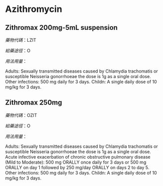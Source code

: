 # Azithromycin

## Zithromax 200mg-5mL suspension

_藥物代碼_：LZIT

_給藥途徑_：O

_用法用量_：

Adults: Sexually transmitted diseases caused by Chlamydia trachomatis or susceptible Neisseria gonorrhoeae the dose is 1g as a single oral dose. Other infections: 500 mg daily for 3 days. Childn: A single daily dose of 10 mg/kg for 3 days.

## Zithromax 250mg

_藥物代碼_：OZIT

_給藥途徑_：O

_用法用量_：

Adults: Sexually transmitted diseases caused by Chlamydia trachomatis or susceptible Neisseria gonorrhoeae the dose is 1g as a single oral dose. Acute infective exacerbation of chronic obstructive pulmonary disease \(Mild to Moderate\): 500 mg ORALLY once daily for 3 days or 500 mg ORALLY on day 1 followed by 250 mg/day ORALLY on days 2 to day 5. Other infections: 500 mg daily for 3 days. Childn: A single daily dose of 10 mg/kg for 3 days.

